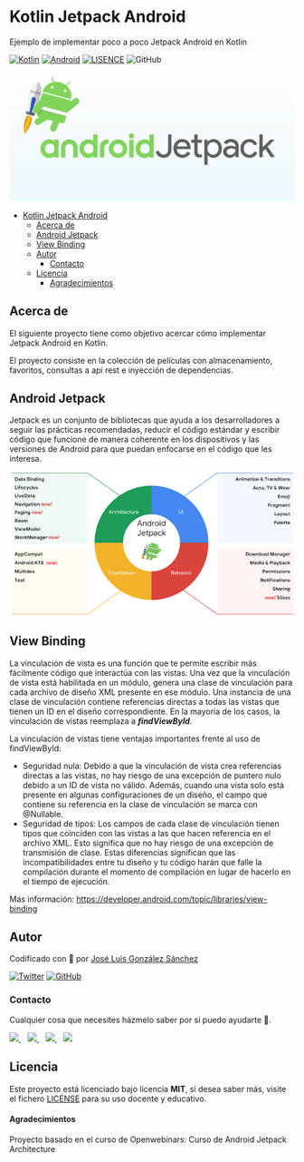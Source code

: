 # Kotlin Jetpack Android
Ejemplo de implementar poco a poco Jetpack Android en Kotlin

[![Kotlin](https://img.shields.io/badge/Code-Kotlin-blueviolet)](https://kotlinlang.org/)
[![Android](https://img.shields.io/badge/Code-Android-green)](https://developer.android.com/jetpack)
[![LISENCE](https://img.shields.io/badge/Lisence-MIT-green)]()
![GitHub](https://img.shields.io/github/last-commit/joseluisgs/Kotlin-Jetpack-Android)


![imagen](./images/img01.png)

- [Kotlin Jetpack Android](#kotlin-jetpack-android)
  - [Acerca de](#acerca-de)
  - [Android Jetpack](#android-jetpack)
  - [View Binding](#view-binding)
  - [Autor](#autor)
    - [Contacto](#contacto)
  - [Licencia](#licencia)
      - [Agradecimientos](#agradecimientos)

## Acerca de
El siguiente proyecto tiene como objetivo acercar cómo implementar Jetpack Android en Kotlin.

El proyecto consiste en la colección de películas con almacenamiento, favoritos, consultas a api rest e inyección de dependencias.

## Android Jetpack
Jetpack es un conjunto de bibliotecas que ayuda a los desarrolladores a seguir las prácticas recomendadas, reducir el código estándar y escribir código que funcione de manera coherente en los dispositivos y las versiones de Android para que puedan enfocarse en el código que les interesa.

![imagen](./images/img02.png)

## View Binding

La vinculación de vista es una función que te permite escribir más fácilmente código que interactúa con las vistas. Una vez que la vinculación de vista está habilitada en un módulo, genera una clase de vinculación para cada archivo de diseño XML presente en ese módulo. Una instancia de una clase de vinculación contiene referencias directas a todas las vistas que tienen un ID en el diseño correspondiente. En la mayoría de los casos, la vinculación de vistas reemplaza a ***findViewById***.

La vinculación de vistas tiene ventajas importantes frente al uso de findViewById:

- Seguridad nula: Debido a que la vinculación de vista crea referencias directas a las vistas, no hay riesgo de una excepción de puntero nulo debido a un ID de vista no válido. Además, cuando una vista solo está presente en algunas configuraciones de un diseño, el campo que contiene su referencia en la clase de vinculación se marca con @Nullable.
- Seguridad de tipos: Los campos de cada clase de vinculación tienen tipos que coinciden con las vistas a las que hacen referencia en el archivo XML. Esto significa que no hay riesgo de una excepción de transmisión de clase.
Estas diferencias significan que las incompatibilidades entre tu diseño y tu código harán que falle la compilación durante el momento de compilación en lugar de hacerlo en el tiempo de ejecución.

Más información: https://developer.android.com/topic/libraries/view-binding

## Autor

Codificado con :sparkling_heart: por [José Luis González Sánchez](https://twitter.com/joseluisgonsan)

[![Twitter](https://img.shields.io/twitter/follow/joseluisgonsan?style=social)](https://twitter.com/joseluisgonsan)
[![GitHub](https://img.shields.io/github/followers/joseluisgs?style=social)](https://github.com/joseluisgs)

### Contacto
<p>
  Cualquier cosa que necesites házmelo saber por si puedo ayudarte 💬.
</p>
<p>
    <a href="https://twitter.com/joseluisgonsan" target="_blank">
        <img src="https://i.imgur.com/U4Uiaef.png" 
    height="30">
    </a> &nbsp;&nbsp;
    <a href="https://github.com/joseluisgs" target="_blank">
        <img src="https://distreau.com/github.svg" 
    height="30">
    </a> &nbsp;&nbsp;
    <a href="https://www.linkedin.com/in/joseluisgonsan" target="_blank">
        <img src="https://upload.wikimedia.org/wikipedia/commons/thumb/c/ca/LinkedIn_logo_initials.png/768px-LinkedIn_logo_initials.png" 
    height="30">
    </a>  &nbsp;&nbsp;
    <a href="https://joseluisgs.github.io/" target="_blank">
        <img src="https://joseluisgs.github.io/favicon.png" 
    height="30">
    </a>
</p>


## Licencia

Este proyecto está licenciado bajo licencia **MIT**, si desea saber más, visite el fichero [LICENSE](./LICENSE) para su uso docente y educativo.

#### Agradecimientos
Proyecto basado en el curso de Openwebinars: Curso de Android Jetpack Architecture